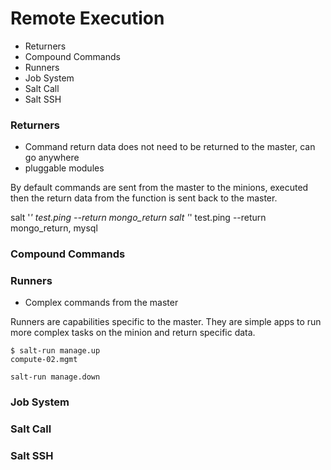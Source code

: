 # Remote Execution

- Returners
- Compound Commands
- Runners
- Job System
- Salt Call
- Salt SSH

### Returners

- Command return data does not need to be returned to the master, can go anywhere
- pluggable modules

By default commands are sent from the master to the minions, executed then the return data from the function is sent back to the master.    

  salt '*' test.ping --return mongo_return
  salt '*' test.ping --return mongo_return, mysql
  
### Compound Commands


### Runners

- Complex commands from the master

Runners are capabilities specific to the master.  They are simple apps to run more complex tasks on the minion and return specific data.

    $ salt-run manage.up
    compute-02.mgmt

    salt-run manage.down

### Job System

### Salt Call

### Salt SSH


  
  
